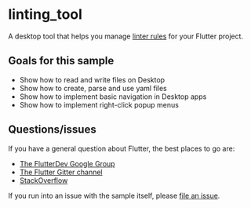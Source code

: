 # linting_tool

A desktop tool that helps you manage [linter rules](https://dart.dev/guides/language/analysis-options#enabling-linter-rules)
for your Flutter project.

## Goals for this sample

* Show how to read and write files on Desktop
* Show how to create, parse and use yaml files
* Show how to implement basic navigation in Desktop apps
* Show how to implement right-click popup menus

## Questions/issues

If you have a general question about Flutter, the best places to go are:

* [The FlutterDev Google Group](https://groups.google.com/forum/#!forum/flutter-dev)
* [The Flutter Gitter channel](https://gitter.im/flutter/flutter)
* [StackOverflow](https://stackoverflow.com/questions/tagged/flutter)

If you run into an issue with the sample itself, please [file an issue](https://github.com/flutter/samples/issues).
